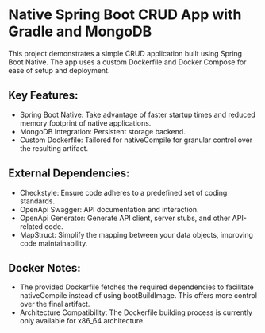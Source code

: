 # Native Spring Boot CRUD App with Gradle and MongoDB

This project demonstrates a simple CRUD application built using Spring Boot Native. The app uses a custom Dockerfile and Docker Compose for ease of setup and deployment.

## Key Features:
 - Spring Boot Native: Take advantage of faster startup times and reduced memory footprint of native applications.
 - MongoDB Integration: Persistent storage backend.
 - Custom Dockerfile: Tailored for nativeCompile for granular control over the resulting artifact.

## External Dependencies:
 - Checkstyle: Ensure code adheres to a predefined set of coding standards.
 - OpenApi Swagger: API documentation and interaction.
 - OpenApi Generator: Generate API client, server stubs, and other API-related code.
 - MapStruct: Simplify the mapping between your data objects, improving code maintainability.

## Docker Notes:
 - The provided Dockerfile fetches the required dependencies to facilitate nativeCompile instead of using bootBuildImage. This offers more control over the final artifact.
 - Architecture Compatibility: The Dockerfile building process is currently only available for x86_64 architecture.
